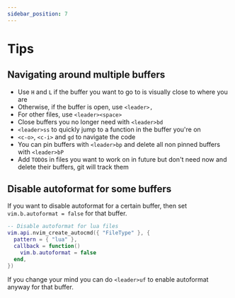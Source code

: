 ```yaml
---
sidebar_position: 7
---
```


# Tips

## Navigating around multiple buffers

- Use `H` and `L` if the buffer you want to go to is visually close to where you are
- Otherwise, if the buffer is open, use `<leader>,`
- For other files, use `<leader><space>`
- Close buffers you no longer need with `<leader>bd`
- `<leader>ss` to quickly jump to a function in the buffer you're on
- `<c-o>`, `<c-i>` and `gd` to navigate the code
- You can pin buffers with `<leader>bp` and delete all non pinned buffers with `<leader>bP`
- Add `TODO`s in files you want to work on in future but don't need now and delete their buffers, git will track them

## Disable autoformat for some buffers

If you want to disable autoformat for a certain buffer, then
set `vim.b.autoformat = false` for that buffer.

```lua title=lua/config/autocmds.lua
-- Disable autoformat for lua files
vim.api.nvim_create_autocmd({ "FileType" }, {
  pattern = { "lua" },
  callback = function()
    vim.b.autoformat = false
  end,
})
```

If you change your mind you can do `<leader>uf` to enable autoformat
anyway for that buffer.
